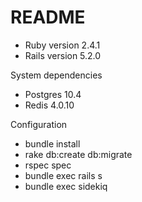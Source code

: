 # README

* Ruby version 2.4.1 
* Rails version 5.2.0

System dependencies

  * Postgres 10.4
  * Redis 4.0.10

Configuration

  * bundle install
  * rake db:create db:migrate
  * rspec spec
  * bundle exec rails s
  * bundle exec sidekiq



